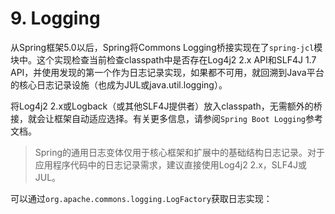 # 9. Logging

从Spring框架5.0以后，Spring将Commons Logging桥接实现在了`spring-jcl`模块中。这个实现检查当前检查classpath中是否存在Log4j2 2.x API和SLF4J 1.7 API，并使用发现的第一个作为日志记录实现，如果都不可用，就回溯到Java平台的核心日志记录设施（也成为JUL或java.util.logging）。



将Log4j2 2.x或Logback（或其他SLF4J提供者）放入classpath，无需额外的桥接，就会让框架自动适应选择。有关更多信息，请参阅`Spring Boot Logging`参考文档。



> Spring的通用日志变体仅用于核心框架和扩展中的基础结构日志记录。对于应用程序代码中的日志记录需求，建议直接使用Log4j2 2.x，SLF4J或JUL。



可以通过`org.apache.commons.logging.LogFactory`获取日志实现：

```java

```




